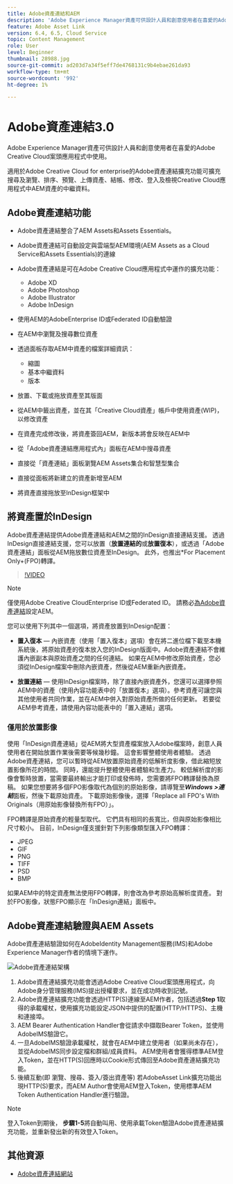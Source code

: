 ```yaml
---
title: Adobe資產連結和AEM
description: 'Adobe Experience Manager資產可供設計人員和創意使用者在喜愛的Adobe Creative Cloud案頭應用程式中使用。 適用於Adobe Creative Cloud for enterprise的Adobe資產連結擴充功能可擴充在Adobe XD、Photoshop、InDesign和Illustrator等Creative Cloud工具中，搜尋及瀏覽、排序、預覽、上傳資產、結帳、修改、登入及檢視AEM資產的中繼資料。 '
feature: Adobe Asset Link
version: 6.4, 6.5, Cloud Service
topic: Content Management
role: User
level: Beginner
thumbnail: 28988.jpg
source-git-commit: ad203d7a34f5eff7de4768131c9b4ebae261da93
workflow-type: tm+mt
source-wordcount: '992'
ht-degree: 1%

---
```



# Adobe資產連結3.0

Adobe Experience Manager資產可供設計人員和創意使用者在喜愛的Adobe Creative Cloud案頭應用程式中使用。

適用於Adobe Creative Cloud for enterprise的Adobe資產連結擴充功能可擴充搜尋及瀏覽、排序、預覽、上傳資產、結帳、修改、登入及檢視Creative Cloud應用程式中AEM資產的中繼資料。

## Adobe資產連結功能

+ Adobe資產連結整合了AEM Assets和Assets Essentials。
+ Adobe資產連結可自動設定與雲端型AEM環境(AEM Assets as a Cloud Service和Assets Essentials)的連線
+ Adobe資產連結是可在Adobe Creative Cloud應用程式中運作的擴充功能：

   + Adobe XD
   + Adobe Photoshop
   + Adobe Illustrator
   + Adobe InDesign

+ 使用AEM的AdobeEnterprise ID或Federated ID自動驗證
+ 在AEM中瀏覽及搜尋數位資產
+ 透過面板存取AEM中資產的檔案詳細資訊：
   + 縮圖
   + 基本中繼資料
   + 版本
+ 放置、下載或拖放資產至其版面
+ 從AEM中籤出資產，並在其「Creative Cloud資產」帳戶中使用資產(WIP)，以修改資產
+ 在資產完成修改後，將資產簽回AEM，新版本將會反映在AEM中
+ 從「Adobe資產連結應用程式內」面板在AEM中搜尋資產
+ 直接從「資產連結」面板瀏覽AEM Assets集合和智慧型集合
+ 直接從面板將新建立的資產新增至AEM
+ 將資產直接拖放至InDesign框架中

## 將資產置於InDesign

Adobe資產連結提供Adobe資產連結和AEM之間的InDesign直接連結支援。 透過InDesign直接連結支援，您可以放置（__放置連結的__&#x200B;或&#x200B;__放置復本__），或透過「Adobe資產連結」面板從AEM拖放數位資產至InDesign。 此外，也推出*For Placement Only+(FPO)轉譯。

>[!VIDEO](https://video.tv.adobe.com/v/28988/?quality=12&learn=on)

>[!NOTE]
>
>僅使用Adobe Creative CloudEnterprise ID或Federated ID。 請務必[為Adobe資產連結](https://helpx.adobe.com/enterprise/admin-guide.html/enterprise/using/adobe-asset-link.ug.html)設定AEM。

您可以使用下列其中一個選項，將資產放置到InDesign配置：

+ **置入復本**  — 內嵌資產（使用「置入復本」選項）會在將二進位檔下載至本機系統後，將原始資產的復本放入您的InDesign版面中。Adobe資產連結不會維護內嵌副本與原始資產之間的任何連結。 如果在AEM中修改原始資產，您必須從InDesign檔案中刪除內嵌資產，然後從AEM重新內嵌資產。

+ **放置連結**  — 使用InDesign檔案時，除了直接內嵌資產外，您還可以選擇參照AEM中的資產（使用內容功能表中的「放置復本」選項）。參考資產可讓您與其他使用者共同作業，並在AEM中併入對原始資產所做的任何更新。 若要從AEM參考資產，請使用內容功能表中的「置入連結」選項。

### 僅用於放置影像

使用「InDesign資產連結」從AEM將大型資產檔案放入Adobe檔案時，創意人員使用者在開始放置作業後需要等候幾秒鐘。 這會影響整體使用者體驗。 透過Adobe資產連結，您可以暫時從AEM放置原始資產的低解析度影像，借此縮短放置影像所花的時間。 同時，還能提升整體使用者體驗和生產力。 較低解析度的影像會暫時放置，當需要最終輸出才能打印或發佈時，您需要將FPO轉譯替換為原稿。 如果您想要將多個FPO影像取代為個別的原始影像，請導覽至&#x200B;**_Windows >連結_**&#x200B;面板，然後下載原始資產。 下載原始影像後，選擇「Replace all FPO&#39;s With Originals（用原始影像替換所有FPO）」。

FPO轉譯是原始資產的輕量型取代。 它們具有相同的長寬比，但與原始影像相比尺寸較小。 目前，InDesign僅支援針對下列影像類型匯入FPO轉譯：

+ JPEG
+ GIF
+ PNG
+ TIFF
+ PSD
+ BMP

如果AEM中的特定資產無法使用FPO轉譯，則會改為參考原始高解析度資產。 對於FPO影像，狀態FPO顯示在「InDesign連結」面板中。

## Adobe資產連結驗證與AEM Assets

Adobe資產連結驗證如何在AdobeIdentity Management服務(IMS)和Adobe Experience Manager作者的情境下運作。

![Adobe資產連結架構](assets/adobe-asset-link-article-understand.png)

1. Adobe資產連結擴充功能會透過Adobe Creative Cloud案頭應用程式，向Adobe身分管理服務(IMS)提出授權要求，並在成功時收到記號。
1. Adobe資產連結擴充功能會透過HTTP(S)連線至AEM作者，包括透過&#x200B;**Step 1**&#x200B;取得的承載權杖，使用擴充功能設定JSON中提供的配置(HTTP/HTTPS)、主機和連接埠。
1. AEM Bearer Authentication Handler會從請求中擷取Bearer Token，並使用AdobeIMS驗證它。
1. 一旦AdobeIMS驗證承載權杖，就會在AEM中建立使用者（如果尚未存在），並從AdobeIMS同步設定檔和群組/成員資料。 AEM使用者會獲得標準AEM登入Token，並在HTTP(S)回應時以Cookie形式傳回至Adobe資產連結擴充功能。
1. 後續互動(即 瀏覽、搜尋、簽入/簽出資產等) 若AdobeAsset Link擴充功能出現HTTP(S)要求，而AEM Author會使用AEM登入Token，使用標準AEM Token Authentication Handler進行驗證。

>[!NOTE]
>
>登入Token到期後， **步驟1-5**&#x200B;將自動叫用、使用承載Token驗證Adobe資產連結擴充功能，並重新發出新的有效登入Token。

## 其他資源

+ [Adobe資產連結網站](https://www.adobe.com/tw/creativecloud/business/enterprise/adobe-asset-link.html)
